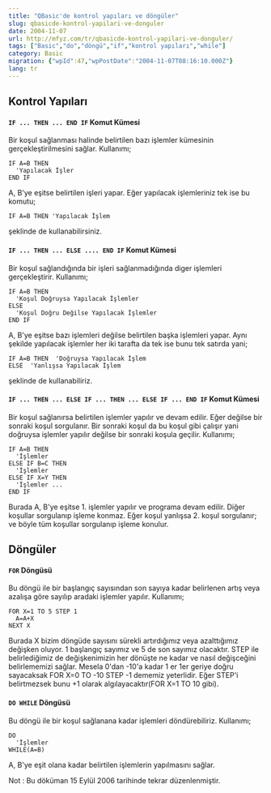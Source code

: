 ```yaml
---
title: "QBasic'de kontrol yapıları ve döngüler"
slug: qbasicde-kontrol-yapilari-ve-donguler
date: 2004-11-07
url: http://mfyz.com/tr/qbasicde-kontrol-yapilari-ve-donguler/
tags: ["Basic","do","döngü","if","kontrol yapıları","while"]
category: Basic
migration: {"wpId":47,"wpPostDate":"2004-11-07T08:16:10.000Z"}
lang: tr
---
```


## Kontrol Yapıları

#### `IF ... THEN ... END IF` Komut Kümesi

Bir koşul sağlanması halinde belirtilen bazı işlemler kümesinin gerçekleştirilmesini sağlar. Kullanımı;
```
IF A=B THEN
  'Yapılacak İşler
END IF

```
A, B'ye eşitse belirtilen işleri yapar. Eğer yapılacak işlemleriniz tek ise bu komutu;
```
IF A=B THEN 'Yapılacak İşlem

```
şeklinde de kullanabilirsiniz.

#### `IF ... THEN ... ELSE .... END IF` Komut Kümesi

Bir koşul sağlandığında bir işleri sağlanmadığında diger işlemleri gerçekleştirir. Kullanımı;
```
IF A=B THEN 
  'Koşul Doğruysa Yapılacak İşlemler 
ELSE 
  'Koşul Doğru Değilse Yapılacak İşlemler 
END IF

```
A, B'ye eşitse bazı işlemleri değilse belirtilen başka işlemleri yapar. Aynı şekilde yapılacak işlemler her iki tarafta da tek ise bunu tek satırda yani;
```
IF A=B THEN  'Doğruysa Yapılacak İşlem 
ELSE  'Yanlışsa Yapılacak İşlem

```
şeklinde de kullanabiliriz.

#### `IF ... THEN ... ELSE IF ... THEN ... ELSE IF ... END IF` Komut Kümesi

Bir koşul sağlanırsa belirtilen işlemler yapılır ve devam edilir. Eğer değilse bir sonraki koşul sorgulanır. Bir sonraki koşul da bu koşul gibi çalışır yani doğruysa işlemler yapılır değilse bir sonraki koşula geçilir. Kullanımı;
```
IF A=B THEN 
  'İşlemler 
ELSE IF B=C THEN 
  'İşlemler 
ELSE IF X=Y THEN 
  'İşlemler ... 
END IF

```
Burada A, B'ye eşitse 1. işlemler yapılır ve programa devam edilir. Diğer koşullar sorgulanıp işleme konmaz. Eğer koşul yanlışsa 2. koşul sorgulanır; ve böyle tüm koşullar sorgulanıp işleme konulur.

## Döngüler

#### `FOR` Döngüsü

Bu döngü ile bir başlangıç sayısından son sayıya kadar belirlenen artış veya azalışa göre sayılıp aradaki işlemler yapılır. Kullanımı;
```
FOR X=1 TO 5 STEP 1 
  A=A+X 
NEXT X 

```
Burada X bizim döngüde sayısını sürekli artırdığımız veya azalttığımız değişken oluyor. 1 başlangıç sayımız ve 5 de son sayımız olacaktır. STEP ile belirlediğimiz de değişkenimizin her dönüşte ne kadar ve nasıl değişceğini belirlememizi sağlar. Mesela 0'dan -10'a kadar 1 er 1er geriye doğru sayacaksak FOR X=0 TO -10 STEP -1 dememiz yeterlidir. Eğer STEP'i belirtmezsek bunu +1 olarak algılayacaktır(FOR X=1 TO 10 gibi).

#### `DO WHILE` Döngüsü

Bu döngü ile bir koşul sağlanana kadar işlemleri döndürebiliriz. Kullanımı;
```
DO 
  'İşlemler 
WHILE(A=B)

```
A, B'ye eşit olana kadar belirtilen işlemlerin yapılmasını sağlar.

Not : Bu döküman 15 Eylül 2006 tarihinde tekrar düzenlenmiştir.